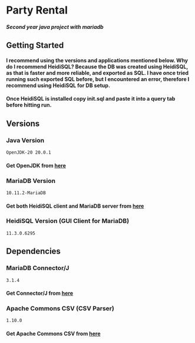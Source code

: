 # Party Rental

##### Second year java project with mariadb

## Getting Started
#### I recommend using the versions and applications mentioned below. Why do I recommend HeidiSQL? Because the DB was created using HeidiSQL, as that is faster and more reliable, and exported as SQL. I have once tried running such exported SQL before, but I encountered an error, therefore I recommend using HeidiSQL for DB setup.
#### Once HeidiSQL is installed copy init.sql and paste it into a query tab before hitting run.

## Versions

### Java Version
```OpenJDK-20 20.0.1```
#### Get OpenJDK from [here](https://jdk.java.net/20/)

### MariaDB Version
```10.11.2-MariaDB```
#### Get both HeidiSQL client and MariaDB server from [here](https://mariadb.org/download/?t=mariadb&p=mariadb&r=10.11.2&os=windows&cpu=x86_64&pkg=msi&m=aliyun)

### HeidiSQL Version (GUI Client for MariaDB)
```11.3.0.6295```

## Dependencies

### MariaDB Connector/J
```3.1.4```
#### Get Connector/J from [here](https://mariadb.com/downloads/connectors/connectors-data-access/java8-connector/)

### Apache Commons CSV (CSV Parser)
```1.10.0```
#### Get Apache Commons CSV from [here](https://dlcdn.apache.org//commons/csv/binaries/)